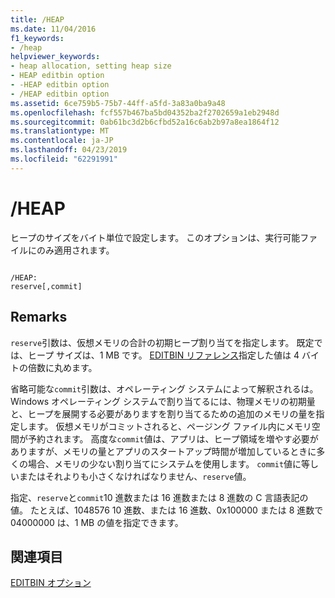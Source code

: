 ```yaml
---
title: /HEAP
ms.date: 11/04/2016
f1_keywords:
- /heap
helpviewer_keywords:
- heap allocation, setting heap size
- HEAP editbin option
- -HEAP editbin option
- /HEAP editbin option
ms.assetid: 6ce759b5-75b7-44ff-a5fd-3a83a0ba9a48
ms.openlocfilehash: fcf557b467ba5bd04352ba2f2702659a1eb2948d
ms.sourcegitcommit: 0ab61bc3d2b6cfbd52a16c6ab2b97a8ea1864f12
ms.translationtype: MT
ms.contentlocale: ja-JP
ms.lasthandoff: 04/23/2019
ms.locfileid: "62291991"
---
```

# <a name="heap"></a>/HEAP

ヒープのサイズをバイト単位で設定します。 このオプションは、実行可能ファイルにのみ適用されます。

```

/HEAP:
reserve[,commit]
```

## <a name="remarks"></a>Remarks

`reserve`引数は、仮想メモリの合計の初期ヒープ割り当てを指定します。 既定では、ヒープ サイズは、1 MB です。 [EDITBIN リファレンス](editbin-reference.md)指定した値は 4 バイトの倍数に丸めます。

省略可能な`commit`引数は、オペレーティング システムによって解釈されるは。 Windows オペレーティング システムで割り当てるには、物理メモリの初期量と、ヒープを展開する必要がありますを割り当てるための追加のメモリの量を指定します。 仮想メモリがコミットされると、ページング ファイル内にメモリ空間が予約されます。 高度な`commit`値は、アプリは、ヒープ領域を増やす必要がありますが、メモリの量とアプリのスタートアップ時間が増加しているときに多くの場合、メモリの少ない割り当てにシステムを使用します。 `commit`値に等しいまたはそれよりも小さくなければなりません、`reserve`値。

指定、`reserve`と`commit`10 進数または 16 進数または 8 進数の C 言語表記の値。 たとえば、1048576 10 進数、または 16 進数、0x100000 または 8 進数で 04000000 は、1 MB の値を指定できます。

## <a name="see-also"></a>関連項目

[EDITBIN オプション](editbin-options.md)
